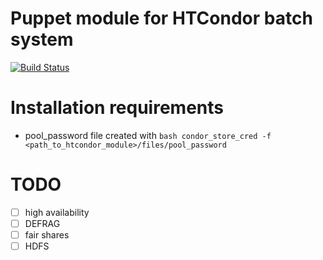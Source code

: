 Puppet module for HTCondor batch system
=========================================

[![Build Status](https://www.travis-ci.org/kreczko/puppet-htcondor.png?branch=master)](https://www.travis-ci.org/kreczko/puppet-htcondor)

Installation requirements
=========================================
- pool_password file created with ```bash
condor_store_cred -f <path_to_htcondor_module>/files/pool_password```

TODO
=========================================
- [ ] high availability
- [ ] DEFRAG
- [ ] fair shares
- [ ] HDFS